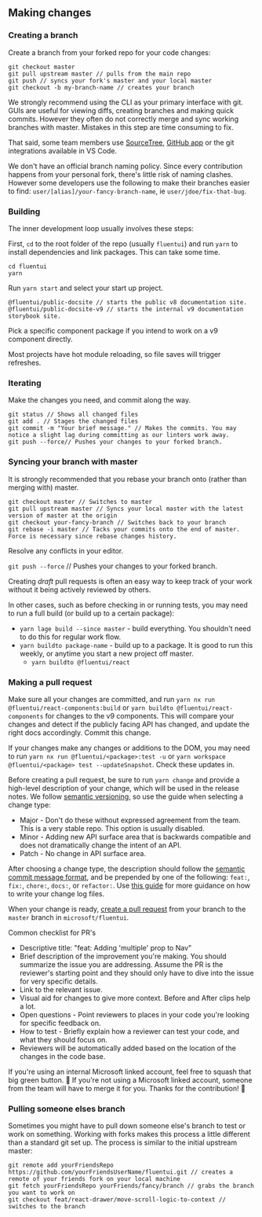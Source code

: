 ## Making changes

### Creating a branch

Create a branch from your forked repo for your code changes:

```
git checkout master
git pull upstream master // pulls from the main repo
git push // syncs your fork's master and your local master
git checkout -b my-branch-name // creates your branch
```

We strongly recommend using the CLI as your primary interface with git. GUIs are useful for viewing diffs, creating branches and making quick commits. However they often do not correctly merge and sync working branches with master. Mistakes in this step are time consuming to fix.

That said, some team members use [SourceTree](https://www.sourcetreeapp.com/), [GitHub app](https://desktop.github.com/) or the git integrations available in VS Code.

We don't have an official branch naming policy. Since every contribution happens from your personal fork, there's little risk of naming clashes. However some developers use the following to make their branches easier to find: `user/[alias]/your-fancy-branch-name`, ie `user/jdoe/fix-that-bug`.

### Building

The inner development loop usually involves these steps:

First, `cd` to the root folder of the repo (usually `fluentui`) and run `yarn` to install dependencies and link packages. This can take some time.

```
cd fluentui
yarn
```

Run `yarn start` and select your start up project.

```
@fluentui/public-docsite // starts the public v8 documentation site.
@fluentui/public-docsite-v9 // starts the internal v9 documentation storybook site.
```

Pick a specific component package if you intend to work on a v9 component directly.

Most projects have hot module reloading, so file saves will trigger refreshes.

### Iterating

Make the changes you need, and commit along the way.

```
git status // Shows all changed files
git add . // Stages the changed files
git commit -m "Your brief message." // Makes the commits. You may notice a slight lag during committing as our linters work away.
git push --force// Pushes your changes to your forked branch.
```

### Syncing your branch with master

It is strongly recommended that you rebase your branch onto (rather than merging with) master.

```
git checkout master // Switches to master
git pull upstream master // Syncs your local master with the latest version of master at the origin
git checkout your-fancy-branch // Switches back to your branch
git rebase -i master // Tacks your commits onto the end of master. Force is necessary since rebase changes history.
```

Resolve any conflicts in your editor.

`git push --force` // Pushes your changes to your forked branch.

Creating _draft_ pull requests is often an easy way to keep track of your work without it being actively reviewed by others.

In other cases, such as before checking in or running tests, you may need to run a full build (or build up to a certain package):

- `yarn lage build --since master` - build everything. You shouldn't need to do this for regular work flow.
- `yarn buildto package-name` - build up to a package. It is good to run this weekly, or anytime you start a new project off master.
  - `yarn buildto @fluentui/react`

### Making a pull request

Make sure all your changes are committed, and run `yarn nx run @fluentui/react-components:build` or `yarn buildto @fluentui/react-components` for changes to the v9 components. This will compare your changes and detect if the publicly facing API has changed, and update the right docs accordingly. Commit this change.

If your changes make any changes or additions to the DOM, you may need to run `yarn nx run @fluentui/<package>:test -u` or `yarn workspace @fluentui/<package> test --updateSnapshot`. Check these updates in.

Before creating a pull request, be sure to run `yarn change` and provide a high-level description of your change, which will be used in the release notes. We follow [semantic versioning](https://semver.org/), so use the guide when selecting a change type:

- Major - Don't do these without expressed agreement from the team. This is a very stable repo. This option is usually disabled.
- Minor - Adding new API surface area that is backwards compatible and does not dramatically change the intent of an API.
- Patch - No change in API surface area.

After choosing a change type, the description should follow the [semantic commit message format](https://gist.github.com/joshbuchea/6f47e86d2510bce28f8e7f42ae84c716), and be prepended by one of the following: `feat:`, `fix:`, `chore:`, `docs:`, or `refactor:`. Use [this guide](https://www.conventionalcommits.org/en/v1.0.0/#summary) for more guidance on how to write your change log files.

When your change is ready, [create a pull request](https://github.com/microsoft/fluentui/pulls) from your branch to the `master` branch in `microsoft/fluentui`.

Common checklist for PR's

- Descriptive title: "feat: Adding 'multiple' prop to Nav"
- Brief description of the improvement you're making. You should summarize the issue you are addressing. Assume the PR is the reviewer's starting point and they should only have to dive into the issue for very specific details.
- Link to the relevant issue.
- Visual aid for changes to give more context. Before and After clips help a lot.
- Open questions - Point reviewers to places in your code you're looking for specific feedback on.
- How to test - Briefly explain how a reviewer can test your code, and what they should focus on.
- Reviewers will be automatically added based on the location of the changes in the code base.

If you're using an internal Microsoft linked account, feel free to squash that big green button. 🎉
If you're not using a Microsoft linked account, someone from the team will have to merge it for you. Thanks for the contribution! 🙏

### Pulling someone elses branch

Sometimes you might have to pull down someone else's branch to test or work on something. Working with forks makes this process a little different than a standard git set up. The process is similar to the initial upstream master:

```
git remote add yourFriendsRepo https://github.com/yourFriendsUserName/fluentui.git // creates a remote of your friends fork on your local machine
git fetch yourFriendsRepo yourFriends/fancy/branch // grabs the branch you want to work on
git checkout feat/react-drawer/move-scroll-logic-to-context // switches to the branch
```
